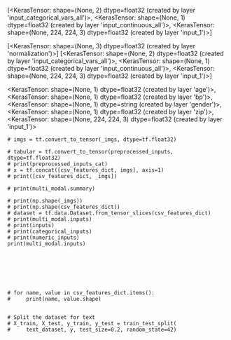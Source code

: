 [<KerasTensor: shape=(None, 2) dtype=float32 (created by layer 'input_categorical_vars_all')>, <KerasTensor: shape=(None, 1) dtype=float32 (created by layer 'input_continuous_all')>, <KerasTensor: shape=(None, 224, 224, 3) dtype=float32 (created by layer 'input_1')>]


[<KerasTensor: shape=(None, 3) dtype=float32 (created by layer 'normalization')>]
[<KerasTensor: shape=(None, 2) dtype=float32 (created by layer 'input_categorical_vars_all')>, <KerasTensor: shape=(None, 1) dtype=float32 (created by layer 'input_continuous_all')>, <KerasTensor: shape=(None, 224, 224, 3) dtype=float32 (created by layer 'input_1')>]


<KerasTensor: shape=(None, 1) dtype=float32 (created by layer 'age')>, <KerasTensor: shape=(None, 1) dtype=float32 (created by layer 'bp')>, <KerasTensor: shape=(None, 1) dtype=string (created by layer 'gender')>, <KerasTensor: shape=(None, 1) dtype=float32 (created by layer 'zip')>, <KerasTensor: shape=(None, 224, 224, 3) dtype=float32 (created by layer 'input_1')>





    # imgs = tf.convert_to_tensor(_imgs, dtype=tf.float32)

    # tabular = tf.convert_to_tensor(preprocessed_inputs, dtype=tf.float32)
    # print(preprocessed_inputs_cat)
    # x = tf.concat([csv_features_dict, imgs], axis=1)
    # print([csv_features_dict, _imgs])

    # print(multi_modal.summary)

    # print(np.shape(_imgs))
    # print(np.shape(csv_features_dict))
    # dataset = tf.data.Dataset.from_tensor_slices(csv_features_dict)
    # print(multi_modal.inputs)
    # print(inputs)
    # print(categorical_inputs)
    # print(numeric_inputs)
    print(multi_modal.inputs)







    # for name, value in csv_features_dict.items():
    #     print(name, value.shape)


    # Split the dataset for text
    # X_train, X_test, y_train, y_test = train_test_split(
    #     text_dataset, y, test_size=0.2, random_state=42)